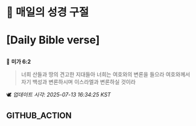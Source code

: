 # 🙏 매일의 성경 구절
# [Daily Bible verse]
##
<!-- START_BIBLE_VERSE -->
📖 **미가 6:2**
> 너희 산들과 땅의 견고한 지대들아 너희는 여호와의 변론을 들으라 여호와께서 자기 백성과 변론하시며 이스라엘과 변론하실 것이라

🕊️ _업데이트 시각: 2025-07-13 16:34:25 KST_
  <!-- END_BIBLE_VERSE -->
## GITHUB_ACTION
